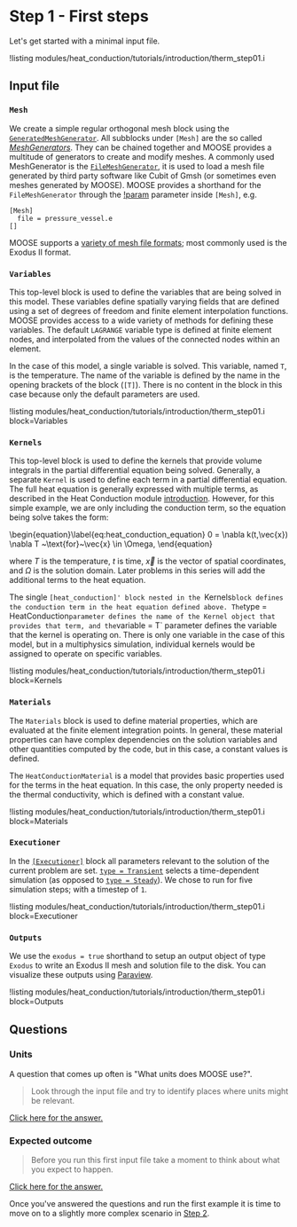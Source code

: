 # Step 1 - First steps

Let's get started with a minimal input file.

!listing modules/heat_conduction/tutorials/introduction/therm_step01.i

## Input file

### `Mesh`

We create a simple regular orthogonal mesh block using the
[`GeneratedMeshGenerator`](framework:GeneratedMeshGenerator.md). All subblocks under
`[Mesh]` are the so called [*MeshGenerators*](framework:meshgenerators/MeshGenerator.md).
They can be chained together and MOOSE provides a multitude of generators to
create and modify meshes. A commonly used MeshGenerator is the
[`FileMeshGenerator`](framework:FileMeshGenerator.md), it is used to load a mesh file
generated by third party software like Cubit of Gmsh (or sometimes even meshes
generated by MOOSE). MOOSE provides a shorthand for the `FileMeshGenerator`
through the [!param](/Mesh/FileMesh/file) parameter inside `[Mesh]`, e.g.

```
[Mesh]
  file = pressure_vessel.e
[]
```

MOOSE supports a [variety of mesh file formats](FileMeshGenerator.md); most
commonly used is the Exodus II format.

### `Variables`

This top-level block is used to define the variables that are being solved
in this model. These variables define spatially varying fields that are defined
using a set of degrees of freedom and finite element interpolation functions.
MOOSE provides access to a wide variety of methods for defining these variables.
The default `LAGRANGE` variable type is defined at finite element nodes, and
interpolated from the values of the connected nodes within an element.

In the case of this model, a single variable is solved. This variable, named `T`,
is the temperature. The name of the variable is defined by the name in the opening
brackets of the block (`[T]`). There is no content in the block in this case because
only the default parameters are used.

!listing modules/heat_conduction/tutorials/introduction/therm_step01.i block=Variables

### `Kernels`

This top-level block is used to define the kernels that provide volume integrals
in the partial differential equation being solved. Generally, a separate `Kernel`
is used to define each term in a partial differential equation. The full heat equation
is generally expressed with multiple terms, as described in the Heat Conduction module
[introduction](modules/heat_conduction/index.md). However, for this simple example, we are only
including the conduction term, so the equation being solve takes the form:

\begin{equation}\label{eq:heat_conduction_equation}
  0 = \nabla k(t,\vec{x}) \nabla T ~\text{for}~\vec{x} \in \Omega,
\end{equation}

where $T$ is the temperature, $t$ is time, $\vec{x}$ is the vector of spatial coordinates,
and $\Omega$ is the solution domain. Later problems in this series will add the
additional terms to the heat equation.

The single `[heat_conduction]' block nested in the `Kernels` block defines the conduction
term in the heat equation defined above. The `type = HeatConduction` parameter defines
the name of the Kernel object that provides that term, and the `variable = T` parameter
defines the variable that the kernel is operating on. There is only one variable in the case
of this model, but in a multiphysics simulation, individual kernels would be assigned
to operate on specific variables.

!listing modules/heat_conduction/tutorials/introduction/therm_step01.i block=Kernels

### `Materials`

The `Materials` block is used to define material properties, which are evaluated at
the finite element integration points. In general, these material properties can
have complex dependencies on the solution variables and other quantities computed
by the code, but in this case, a constant values is defined.

The `HeatConductionMaterial` is a model that provides basic properties used for
the terms in the heat equation. In this case, the only property needed is the thermal
conductivity, which is defined with a constant value.

!listing modules/heat_conduction/tutorials/introduction/therm_step01.i block=Materials

### `Executioner`

In the [`[Executioner]`](framework:Executioner/index.md) block all parameters relevant to the solution of the current
problem are set. [`type = Transient`](framework:Transient.md) selects a time-dependent simulation (as
opposed to [`type = Steady`](framework:Steady.md)). We chose to run for five simulation steps; with a
timestep of `1`.

!listing modules/heat_conduction/tutorials/introduction/therm_step01.i block=Executioner

### `Outputs`

We use the `exodus = true` shorthand to setup an output object of type `Exodus` to write
an Exodus II mesh and solution file to the disk. You can visualize these outputs using
[Paraview](https://www.paraview.org).

!listing modules/heat_conduction/tutorials/introduction/therm_step01.i block=Outputs

## Questions

### Units

A question that comes up often is "What units does MOOSE use?".

>  Look through the input file and try to identify places where units might be
>  relevant.

[Click here for the answer.](heat_conduction/tutorials/introduction/answer01a.md)

### Expected outcome

> Before you run this first input file take a moment to think about what you
> expect to happen.

[Click here for the answer.](heat_conduction/tutorials/introduction/answer01b.md)

Once you've answered the questions and run the first example it is time to move
on to a slightly more complex scenario in [Step 2](heat_conduction/tutorials/introduction/therm_step02.md).
